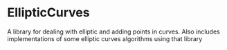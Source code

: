 # EllipticCurves
A library for dealing with elliptic and adding points in curves. Also includes implementations of some elliptic curves algorithms using that library

